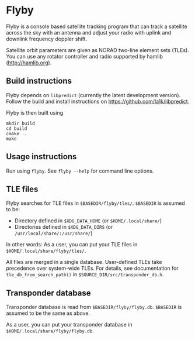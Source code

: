 Flyby
=====

Flyby is a console based satellite tracking program that can track a
satellite across the sky with an antenna and adjust your radio with
uplink and downlink frequency doppler shift.

Satellite orbit parameters are given as NORAD two-line element sets
(TLEs). You can use any rotator controller and radio supported by hamlib
(http://hamlib.org).

Build instructions
------------------

Flyby depends on `libpredict` (currently the latest development version). Follow the build and install instructions on https://github.com/la1k/libpredict. 

Flyby is then built using

```
mkdir build
cd build
cmake ..
make
```

Usage instructions
------------------

Run using `flyby`. See `flyby --help` for command line options. 

TLE files
---------

Flyby searches for TLE files in `$BASEDIR/flyby/tles/`. `$BASEDIR` is assumed to be: 

* Directory defined in `$XDG_DATA_HOME` (or `$HOME/.local/share/`)
* Directories defined in `$XDG_DATA_DIRS` (or `/usr/local/share/:/usr/share/`)

In other words: As a user, you can put your TLE files in `$HOME/.local/share/flyby/tles/`.

All files are
merged in a single database. User-defined TLEs take precedence over system-wide TLEs. For details, 
see documentation for `tle_db_from_search_path()` in `$SOURCE_DIR/src/transponder_db.h`. 

Transponder database
--------------------

Transponder database is read from `$BASEDIR/flyby/flyby.db`. `$BASEDIR` is assumed to be the same as above. 

As a user, you can put your transponder database in `$HOME/.local/share/flyby/flyby.db`.

